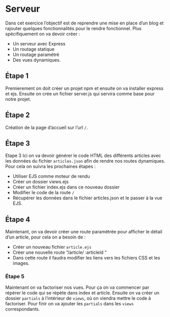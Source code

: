 # Serveur

Dans cet exercice l’objectif est de reprendre une mise en place d’un blog et rajouter quelques fonctionnalités pour le rendre fonctionnel.
Plus spécifiquement on va devoir créer :  
-	Un serveur avec Express
-	Un routage statique
-	Un routage paramétré
-	Des vues dynamiques.



## Étape 1

Premierement on doit créer un projet npm et ensuite on va installer express et ejs.
Ensuite on crée un fichier server.js qui servira comme base pour notre projet.


## Étape 2

Création de la page d’accueil sur l’url `/`. 

## Étape 3

Etape 3 
Ici on va devoir générer le code HTML des différents articles avec les données du fichier `articles.json` afin de rendre nos routes dynamiques. Pour cela on suivra les prochaines étapes :
-	Utiliser EJS comme moteur de rendu
-	Créer un dossier views.ejs
-	Créer un fichier index.ejs dans ce nouveau dossier
-	Modifier le code de la route `/`
-	Récupérer les données dans le fichier articles.json et le passer à la vue EJS. 



## Étape 4

Maintenant, on va devoir créer une route paramétrée pour afficher le détail d’un article, pour cela on a besoin de :
-	Créer un nouveau fichier `article.ejs`
-	Créer une nouvelle route “/article/ :articleId “
-	Dans cette route il faudra modifier les liens vers les fichiers CSS et les images.



### Étape 5

Maintenant on va factoriser nos vues. Pour ça on va commencer par répérer le code qui se répète dans index et article. Ensuite on va créer un dossier `partials` à l’intérieur de `views`, où on viendra mettre le code à factoriser. Pour finir on va ajouter les `partials` dans les `views` correspondants. 
